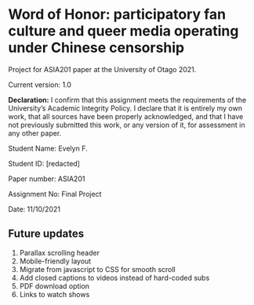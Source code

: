 # Word of Honor: participatory fan culture and queer media operating under Chinese censorship

Project for ASIA201 paper at the University of Otago 2021.

Current version: 1.0

**Declaration:** I confirm that this assignment meets the requirements of the University’s Academic Integrity Policy. I declare that it is entirely my own work, that all sources have been properly acknowledged, and that I have not previously submitted this work, or any version of it, for assessment in any other paper.

Student Name: Evelyn F.

Student ID: [redacted] 

Paper number: ASIA201

Assignment No: Final Project

Date: 11/10/2021

## Future updates

1. Parallax scrolling header
2. Mobile-friendly layout
3. Migrate from javascript to CSS for smooth scroll
4. Add closed captions to videos instead of hard-coded subs
5. PDF download option
6. Links to watch shows
